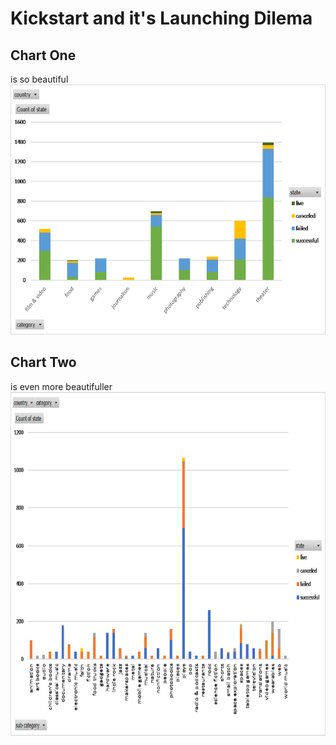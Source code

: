 # Kickstart and it's Launching Dilema

## Chart One
is so beautiful
</br>
<img src="charts/chart_1.png" width="700" height="400">

## Chart Two
is even more beautifuller
<img src="charts/chart_2.png" width="900" height="550">
